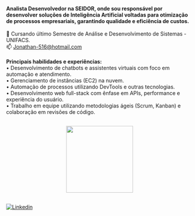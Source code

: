 <link rel="stylesheet" href="https://cdn.jsdelivr.net/gh/devicons/devicon@v2.15.1/devicon.min.css">
          

<strong>Analista Desenvolvedor na SEIDOR, onde sou responsável por desenvolver soluções de Inteligência Artificial voltadas para otimização de processos empresariais, garantindo qualidade e eficiência de custos.</strong>
<br/>
<br/>🌱 Cursando último Semestre de Análise e Desenvolvimento de Sistemas - UNIFACS.
<br/>📫 Jonathan-516@hotmail.com
<br/>
<br/><strong>Principais habilidades e experiências:</strong>
<br/>• Desenvolvimento de chatbots e assistentes virtuais com foco em automação e atendimento.
<br/>• Gerenciamento de instâncias (EC2) na nuvem.
<br/>•  Automação de processos utilizando DevTools e outras tecnologias.
<br/>• Desenvolvimento web full-stack com ênfase em APIs, performance e experiência do usuário.
<br/>• Trabalho em equipe utilizando metodologias ágeis (Scrum, Kanban) e colaboração em revisões de código.
<br/>

##

<div align="center">
  <a href="https://github.com/cortoppassi">
  <img height="180em" src="https://github-readme-stats.vercel.app/api/top-langs/?username=cortoppassi&layout=compact&langs_count=7&theme=dark"/>
</div>
<!-- <div>

 
 <img align="center" alt="Js" height="50" width="50" src="https://raw.githubusercontent.com/devicons/devicon/master/icons/javascript/javascript-plain.svg"      style="max-width: 100%;"> 
 
 <img align="center" alt="React" height="50" width="50" src="https://cdn.jsdelivr.net/gh/devicons/devicon/icons/react/react-original-wordmark.svg" style="max-        width: 100%;">
          
 <img align="center" alt="Node" height="100" width="100" src="https://cdn.jsdelivr.net/gh/devicons/devicon/icons/nodejs/nodejs-original-wordmark.svg" style="max-width:    100%;"/>
                   
 </div> -->
 
##

  <a href="https://www.linkedin.com/in/jonathan-cortoppassi-83193323a/" target="_blank"><img src="https://img.shields.io/badge/LinkedIn-0077B5?style=for-the-badge&logo=linkedin&logoColor=white" alt="Linkedin"></a>
